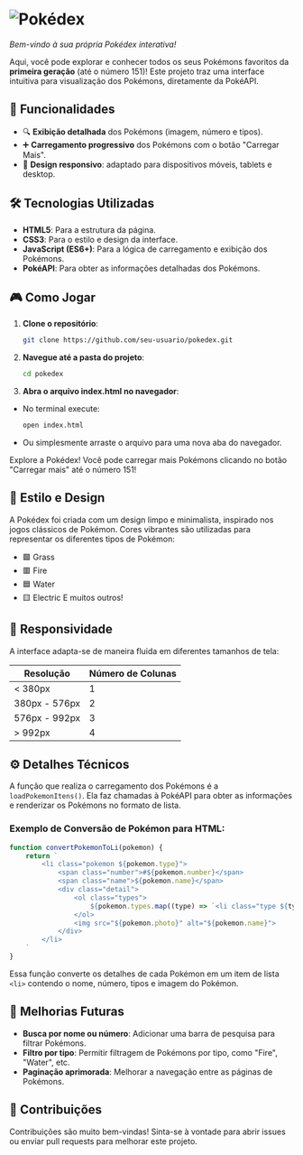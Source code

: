 # ![Pokédex](https://upload.wikimedia.org/wikipedia/commons/9/98/International_Pok%C3%A9mon_logo.svg)

_Bem-vindo à sua própria Pokédex interativa!_

Aqui, você pode explorar e conhecer todos os seus Pokémons favoritos da **primeira geração** (até o número 151)! Este projeto traz uma interface intuitiva para visualização dos Pokémons, diretamente da PokéAPI.

## 🚀 Funcionalidades

- 🔍 **Exibição detalhada** dos Pokémons (imagem, número e tipos).
- ➕ **Carregamento progressivo** dos Pokémons com o botão "Carregar Mais".
- 📱 **Design responsivo**: adaptado para dispositivos móveis, tablets e desktop.

## 🛠️ Tecnologias Utilizadas

- **HTML5**: Para a estrutura da página.
- **CSS3**: Para o estilo e design da interface.
- **JavaScript (ES6+)**: Para a lógica de carregamento e exibição dos Pokémons.
- **PokéAPI**: Para obter as informações detalhadas dos Pokémons.

## 🎮 Como Jogar

1. **Clone o repositório**:
   ```bash
   git clone https://github.com/seu-usuario/pokedex.git

2. **Navegue até a pasta do projeto**:
   ````bash
   cd pokedex

3. **Abra o arquivo index.html no navegador**:
- No terminal execute:
   ````bash 
   open index.html
- Ou simplesmente arraste o arquivo para uma nova aba do navegador.


Explore a Pokédex! Você pode carregar mais Pokémons clicando no botão "Carregar mais" até o número 151!

## 🌟 Estilo e Design

A Pokédex foi criada com um design limpo e minimalista, inspirado nos jogos clássicos de Pokémon. Cores vibrantes são utilizadas para representar os diferentes tipos de Pokémon:

- 🟩 Grass
- 🟥 Fire
- 🟦 Water
- 🟨 Electric
E muitos outros!

## 📱 Responsividade

A interface adapta-se de maneira fluida em diferentes tamanhos de tela:

| Resolução         | Número de Colunas |
|--------------------|-------------------|
| < 380px            | 1                 |
| 380px - 576px     | 2                 |
| 576px - 992px     | 3                 |
| > 992px            | 4                 |

## ⚙️ Detalhes Técnicos

A função que realiza o carregamento dos Pokémons é a `loadPokemonItens()`. Ela faz chamadas à PokéAPI para obter as informações e renderizar os Pokémons no formato de lista.

### Exemplo de Conversão de Pokémon para HTML:

```javascript
function convertPokemonToLi(pokemon) {
    return `
        <li class="pokemon ${pokemon.type}">
            <span class="number">#${pokemon.number}</span>
            <span class="name">${pokemon.name}</span>
            <div class="detail">
                <ol class="types">
                    ${pokemon.types.map((type) => `<li class="type ${type}">${type}</li>`).join('')}
                </ol>
                <img src="${pokemon.photo}" alt="${pokemon.name}">
            </div>
        </li>
    `
}
```


Essa função converte os detalhes de cada Pokémon em um item de lista `<li>` contendo o nome, número, tipos e imagem do Pokémon.


## 📅 Melhorias Futuras

- **Busca por nome ou número**: Adicionar uma barra de pesquisa para filtrar Pokémons.
- **Filtro por tipo**: Permitir filtragem de Pokémons por tipo, como "Fire", "Water", etc.
- **Paginação aprimorada**: Melhorar a navegação entre as páginas de Pokémons.

## 🤝 Contribuições

Contribuições são muito bem-vindas! Sinta-se à vontade para abrir issues ou enviar pull requests para melhorar este projeto.
